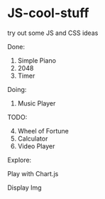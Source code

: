 # JS-cool-stuff
try out some JS and CSS ideas

Done:

1. Simple Piano
2. 2048
3. Timer

Doing:

1. Music Player

TODO:

4. Wheel of Fortune
5. Calculator
6. Video Player

Explore:

Play with Chart.js

Display Img

